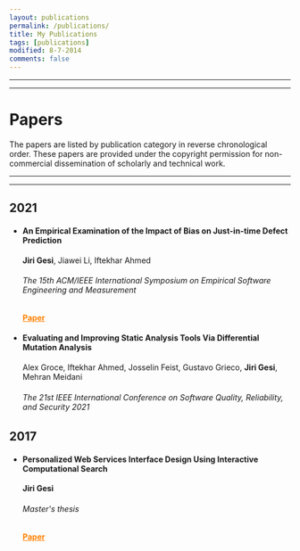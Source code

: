 ```yaml
---
layout: publications
permalink: /publications/
title: My Publications
tags: [publications]
modified: 8-7-2014
comments: false
---
```

________
_______

# Papers

The papers are listed by publication category in reverse chronological order. These papers are provided under the 
copyright permission for non-commercial dissemination of scholarly and technical work.

---
---

## 2021
* #### An Empirical Examination of the Impact of Bias on Just-in-time Defect Prediction
  **Jiri Gesi**, Jiawei Li, Iftekhar Ahmed
  ###### The 15th ACM/IEEE International Symposium on Empirical Software Engineering and Measurement
  <a href="https://dl.acm.org/doi/abs/10.1145/3475716.3475791" target="_blank" style="color:rgb(255,128,0)">**Paper**</a>
  
  
* #### Evaluating and Improving Static Analysis Tools Via Differential Mutation Analysis
  Alex Groce, Iftekhar Ahmed, Josselin Feist, Gustavo Grieco, **Jiri Gesi**, Mehran Meidani
  ###### The 21st IEEE International Conference on Software Quality, Reliability, and Security 2021
  
## 2017
* #### Personalized Web Services Interface Design Using Interactive Computational Search
  **Jiri Gesi**
  ###### Master's thesis
  <a href="https://deepblue.lib.umich.edu/bitstream/handle/2027.42/140766/Thesis%20Report__Fun%20Jirigesi.pdf?sequence=1" target="_blank" style="color:rgb(255,128,0)">**Paper**</a>
  